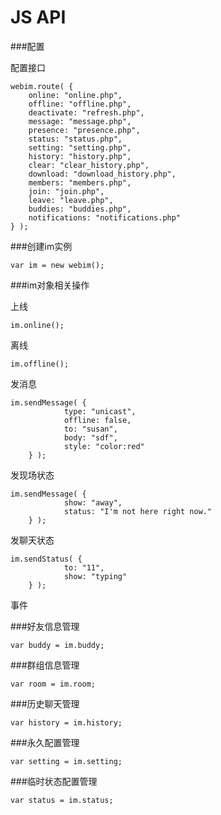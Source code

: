 JS API
==========================

###配置

配置接口

	webim.route( {
		online: "online.php",	
		offline: "offline.php",	
		deactivate: "refresh.php",	
		message: "message.php",	
		presence: "presence.php",	
		status: "status.php",	
		setting: "setting.php",	
		history: "history.php",	
		clear: "clear_history.php",	
		download: "download_history.php",	
		members: "members.php",	
		join: "join.php",	
		leave: "leave.php",	
		buddies: "buddies.php",	
		notifications: "notifications.php"
	} );


###创建im实例

	var im = new webim();


###im对象相关操作

上线

	im.online();

离线

	im.offline();

发消息

	im.sendMessage( {
                type: "unicast", 
                offline: false, 
                to: "susan",
                body: "sdf",
                style: "color:red"
        } );

发现场状态

	im.sendMessage( {
                show: "away",
                status: "I'm not here right now."
        } );

发聊天状态

	im.sendStatus( {
                to: "11",
                show: "typing"
        } );


事件


###好友信息管理

	var buddy = im.buddy;


###群组信息管理

	var room = im.room;

###历史聊天管理

	var history = im.history;

###永久配置管理

	var setting = im.setting;


###临时状态配置管理

	var status = im.status;







